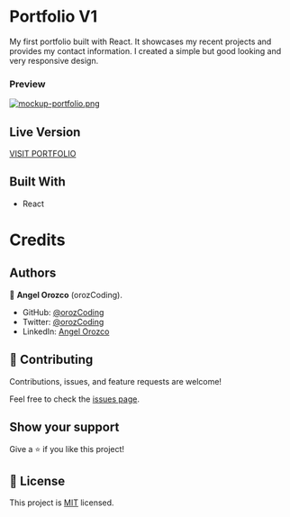 # Portfolio V1

My first portfolio built with React. It showcases my recent projects and provides my contact information. I created a simple but good looking and very responsive design.

### Preview

[![mockup-portfolio.png](https://i.postimg.cc/NMQLZWLt/mockup-portfolio.png)](https://postimg.cc/d7SqyN8N)

## Live Version

[VISIT PORTFOLIO](https://orozcoding.dev/)

## Built With
- React

# Credits

## Authors

👤 **Angel Orozco** (orozCoding).

- GitHub: [@orozCoding](https://github.com/orozCoding)
- Twitter: [@orozCoding](https://twitter.com/orozCoding)
- LinkedIn: [Angel Orozco](https://www.linkedin.com/in/angel-orozco-652230228/)

## 🤝 Contributing

Contributions, issues, and feature requests are welcome!

Feel free to check the [issues page](../../issues/).

## Show your support

Give a ⭐️ if you like this project!

## 📝 License

This project is [MIT](./MIT.md) licensed.